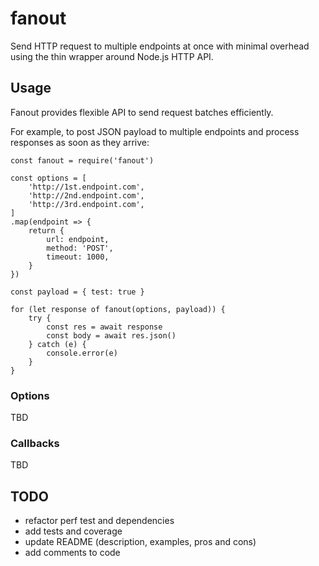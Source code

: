 
# fanout

Send HTTP request to multiple endpoints at once with minimal overhead using the thin wrapper around Node.js HTTP API.

## Usage

Fanout provides flexible API to send request batches efficiently.

For example, to post JSON payload to multiple endpoints and process responses as soon as they arrive:


```
const fanout = require('fanout')

const options = [
    'http://1st.endpoint.com',
    'http://2nd.endpoint.com',
    'http://3rd.endpoint.com',
]
.map(endpoint => {
    return {
        url: endpoint,
        method: 'POST',
        timeout: 1000,
    }
})

const payload = { test: true }

for (let response of fanout(options, payload)) {
    try {
        const res = await response
        const body = await res.json()
    } catch (e) {
        console.error(e)
    }
}
```

### Options

TBD


### Callbacks

TBD


## TODO

- refactor perf test and dependencies
- add tests and coverage
- update README (description, examples, pros and cons)
- add comments to code
